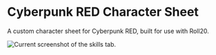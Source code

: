 # Cyberpunk RED Character Sheet
A custom character sheet for Cyberpunk RED, built for use with Roll20.

![Current screenshot of the skills tab.](https://github.com/ray-cw/roll2-CPR-charactersheet/blob/main/cyberpunkred-raycw.png?raw=true)
